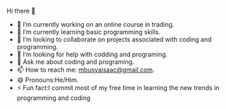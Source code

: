 Hi there 👋


- 🔭 I’m currently working on an online course in trading.
- 🌱 I’m currently learning basic programming skills.
- 👯 I’m looking to collaborate on projects associated with coding and programming.
- 🤔 I’m looking for help with codding and programing.
- 💬 Ask me about coding and programing.
- 📫 How to reach me: mbusyaisaac@gmail.com.
- 😄 Pronouns:He/Him.
- ⚡ Fun fact:I commit most of my free time in learning the new trends in programming and coding

